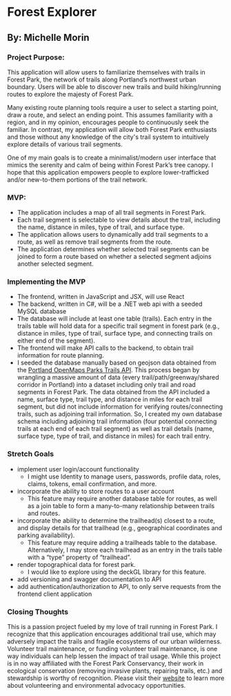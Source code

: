 # Forest Explorer
## By: Michelle Morin

### Project Purpose: 
This application will allow users to familiarize themselves with trails in Forest Park, the network of trails along Portland’s northwest urban boundary. Users will be able to discover new trails and build hiking/running routes to explore the majesty of Forest Park. 

Many existing route planning tools require a user to select a starting point, draw a route, and select an ending point. This assumes familiarity with a region, and in my opinion, encourages people to continuously seek the familiar. In contrast, my application will allow both Forest Park enthusiasts and those without any knowledge of the city's trail system to intuitively explore details of various trail segments.

One of my main goals is to create a minimalist/modern user interface that mimics the serenity and calm of being within Forest Park’s tree canopy. I hope that this application empowers people to explore lower-trafficked and/or new-to-them portions of the trail network.

### MVP:

* The application includes a map of all trail segments in Forest Park.
* Each trail segment is selectable to view details about the trail, including the name, distance in miles, type of trail, and surface type.
* The application allows users to dynamically add trail segments to a route, as well as remove trail segments from the route.
* The application determines whether selected trail segments can be joined to form a route based on whether a selected segment adjoins another selected segment. 

### Implementing the MVP

* The frontend, written in JavaScript and JSX, will use React
* The backend, written in C#, will be a .NET web api with a seeded MySQL database
* The database will include at least one table (trails). Each entry in the trails table will hold data for a specific trail segment in forest park (e.g., distance in miles, type of trail, surface type, and connecting trails on either end of the segment).
* The frontend will make API calls to the backend, to obtain trail information for route planning.
* I seeded the database manually based on geojson data obtained from the [Portland OpenMaps Parks Trails API](https://gis-pdx.opendata.arcgis.com/datasets/parks-trails). This process began by wrangling a massive amount of data (every trail/path/greenway/shared corridor in Portland) into a dataset including only trail and road segments in Forest Park. The data obtained from the API included a name, surface type, trail type, and distance in miles for each trail segment, but did not include information for verifying routes/connecting trails, such as adjoining trail information. So, I created my own database schema including adjoining trail information (four potential connecting trails at each end of each trail segment) as well as trail details (name, surface type, type of trail, and distance in miles) for each trail entry.

### Stretch Goals

* implement user login/account functionality
  * I might use Identity to manage users, passwords, profile data, roles, claims, tokens, email confirmation, and more.
* incorporate the ability to store routes to a user account
  * This feature may require another database table for routes, as well as a join table to form a many-to-many relationship between trails and routes.
* incorporate the ability to determine the trailhead(s) closest to a route, and display details for that trailhead (e.g., geographical coordinates and parking availability).
  * This feature may require adding a trailheads table to the database. Alternatively, I may store each trailhead as an entry in the trails table with a “type” property of “trailhead”.
* render topographical data for forest park.
  * I would like to explore using the deckGL library for this feature.
* add versioning and swagger documentation to API
* add authentication/authorization to API, to only serve requests from the frontend client application

### Closing Thoughts

This is a passion project fueled by my love of trail running in Forest Park. I recognize that this application encourages additional trail use, which may adversely impact the trails and fragile ecosystems of our urban wilderness. Volunteer trail maintenance, or funding volunteer trail maintenance, is one way individuals can help lessen the impact of trail usage. While this project is in no way affiliated with the Forest Park Conservancy, their work in ecological conservation (removing invasive plants, repairing trails, etc.) and stewardship is worthy of recognition. Please visit their [website](https://forestparkconservancy.org/get-involved/) to learn more about volunteering and environmental advocacy opportunities.